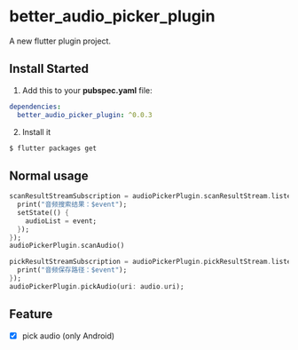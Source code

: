# better_audio_picker_plugin

A new flutter plugin project.

## Install Started

1. Add this to your **pubspec.yaml** file:

```yaml
dependencies:
  better_audio_picker_plugin: ^0.0.3
```

2. Install it

```bash
$ flutter packages get
```

## Normal usage

```dart
scanResultStreamSubscription = audioPickerPlugin.scanResultStream.listen((event) {
  print("音频搜索结果：$event");
  setState(() {
    audioList = event;
  });
});
audioPickerPlugin.scanAudio()
```

```dart
pickResultStreamSubscription = audioPickerPlugin.pickResultStream.listen((event) {
  print("音频保存路径：$event");
});
audioPickerPlugin.pickAudio(uri: audio.uri);
```

## Feature
- [x] pick audio (only Android)
